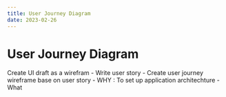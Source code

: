 ```yaml
---
title: User Journey Diagram
date: 2023-02-26
---
```

<h1>User Journey Diagram</h1>
Create UI draft as a wirefram
- Write user story
- Create user journey wireframe base on user story
- WHY : To set up application architechture
- What 